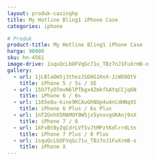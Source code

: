 ```yaml
---
layout: produk-casinghp
title: My Hotline Bling1 iPhone Case
categories: iphone

# Produk
product-title: My Hotline Bling1 iPhone Case
harga: 90000
sku: hn-4561
image-drive: 1squQcLbOFVqGc71u_TBz7nJ1FuXrmB-o
gallery:
  - url: 1jLBlaOm5j3thezJSD0G1KnX-JiWE0OtV
    title: iPhone 5 / 5s / SE
  - url: 15O7TyDTmvN6lPTbgx4ZmkfkAYqCCjq6N
    title: iPhone 6 / 6s
  - url: 1165eOu-kine9RCAuGhNUp4u4nCdHNqXS
    title: iPhone 6 Plus / 6s Plus
  - url: 1nT2GnhX5MAMOY9W5jx5ynxvgUKAnj9xX
    title: iPhone 7 / 8
  - url: 1kFvBtByZqCdrLVfSvJtMPztKdlrrdLtn
    title: iPhone 7 Plus / 8 Plus
  - url: 1squQcLbOFVqGc71u_TBz7nJ1FuXrmB-o
    title: iPhone X
---
```

